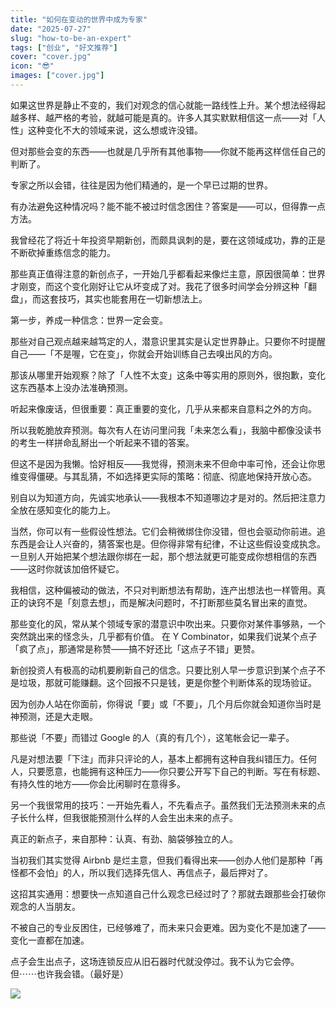 ```yaml
---
title: "如何在变动的世界中成为专家"
date: "2025-07-27"
slug: "how-to-be-an-expert"
tags: ["创业", "好文推荐"]
cover: "cover.jpg"
icon: "😎"
images: ["cover.jpg"]
---
```

如果这世界是静止不变的，我们对观念的信心就能一路线性上升。某个想法经得起越多样、越严格的考验，就越可能是真的。许多人其实默默相信这一点——对「人性」这种变化不大的领域来说，这么想或许没错。



但对那些会变的东西——也就是几乎所有其他事物——你就不能再这样信任自己的判断了。



专家之所以会错，往往是因为他们精通的，是一个早已过期的世界。



有办法避免这种情况吗？能不能不被过时信念困住？答案是——可以，但得靠一点方法。



我曾经花了将近十年投资早期新创，而颇具讽刺的是，要在这领域成功，靠的正是不断砍掉重练信念的能力。



那些真正值得注意的新创点子，一开始几乎都看起来像烂主意，原因很简单：世界才刚变，而这个变化刚好让它从坏变成了对。我花了很多时间学会分辨这种「翻盘」，而这套技巧，其实也能套用在一切新想法上。



第一步，养成一种信念：世界一定会变。



那些对自己观点越来越笃定的人，潜意识里其实是认定世界静止。只要你不时提醒自己——「不是喔，它在变」，你就会开始训练自己去嗅出风的方向。



那该从哪里开始观察？除了「人性不太变」这条中等实用的原则外，很抱歉，变化这东西基本上没办法准确预测。



听起来像废话，但很重要：真正重要的变化，几乎从来都来自意料之外的方向。



所以我乾脆放弃预测。每次有人在访问里问我「未来怎么看」，我脑中都像没读书的考生一样拼命乱掰出一个听起来不错的答案。



但这不是因为我懒。恰好相反——我觉得，预测未来不但命中率可怜，还会让你思维变得僵硬。与其乱猜，不如选择更实际的策略：彻底、彻底地保持开放心态。



别自以为知道方向，先诚实地承认——我根本不知道哪边才是对的。然后把注意力全放在感知变化的能力上。



当然，你可以有一些假设性想法。它们会稍微绑住你没错，但也会驱动你前进。追东西是会让人兴奋的，猜答案也是。但你得非常有纪律，不让这些假设变成执念。
一旦别人开始把某个想法跟你绑在一起，那个想法就更可能变成你想相信的东西——这时你就该加倍怀疑它。



我相信，这种偏被动的做法，不只对判断想法有帮助，连产出想法也一样管用。真正的诀窍不是「刻意去想」，而是解决问题时，不打断那些莫名冒出来的直觉。



那些变化的风，常从某个领域专家的潜意识中吹出来。只要你对某件事够熟，一个突然跳出来的怪念头，几乎都有价值。
在 Y Combinator，如果我们说某个点子「疯了点」，那通常是称赞——搞不好还比「这点子不错」更赞。



新创投资人有极高的动机要刷新自己的信念。只要比别人早一步意识到某个点子不是垃圾，那就可能赚翻。这个回报不只是钱，更是你整个判断体系的现场验证。



因为创办人站在你面前，你得说「要」或「不要」，几个月后你就会知道你当时是神预测，还是大走眼。



那些说「不要」而错过 Google 的人（真的有几个），这笔帐会记一辈子。



凡是对想法要「下注」而非只评论的人，基本上都拥有这种自我纠错压力。任何人，只要愿意，也能拥有这种压力——你只要公开写下自己的判断。写在有标题、有持久性的地方——你会比闲聊时在意得多。



另一个我很常用的技巧：一开始先看人，不先看点子。虽然我们无法预测未来的点子长什么样，但我很能预测什么样的人会生出未来的点子。



真正的新点子，来自那种：认真、有劲、脑袋够独立的人。



当初我们其实觉得 Airbnb 是烂主意，但我们看得出来——创办人他们是那种「再怪都不会怕」的人，所以我们选择先信人、再信点子，最后押对了。



这招其实通用：想要快一点知道自己什么观念已经过时了？那就去跟那些会打破你观念的人当朋友。



不被自己的专业反困住，已经够难了，而未来只会更难。因为变化不是加速了——变化一直都在加速。



点子会生出点子，这场连锁反应从旧石器时代就没停过。我不认为它会停。
但⋯⋯也许我会错。（最好是）




![](https://prod-files-secure.s3.us-west-2.amazonaws.com/112d0858-5090-4d34-a606-b75eb8d65fd2/46476355-9cf3-4e99-9b7a-3531bc426380/1000202064.png?X-Amz-Algorithm=AWS4-HMAC-SHA256&X-Amz-Content-Sha256=UNSIGNED-PAYLOAD&X-Amz-Credential=ASIAZI2LB466R3RX2PAQ%2F20250904%2Fus-west-2%2Fs3%2Faws4_request&X-Amz-Date=20250904T051217Z&X-Amz-Expires=3600&X-Amz-Security-Token=IQoJb3JpZ2luX2VjEO3%2F%2F%2F%2F%2F%2F%2F%2F%2F%2FwEaCXVzLXdlc3QtMiJHMEUCIQClVx%2B3lUVGu2GRB00ySkGBTzhQQ6XuYYGM5E01WOtoWQIgcL4VLeLQO%2BX44%2BA55r8aRPJa%2FVk59BA2GhNOHA4uOtsq%2FwMIVhAAGgw2Mzc0MjMxODM4MDUiDDb4tuYoN%2B5hHSUEgyrcA8pIrJ9IVLWk4jo12ONi%2FGiJ6q2EtSL%2BuO%2Fp8DbOCD3jCJi5DZvgJu0zH7nMzlnLzpcW%2BR5K3wyuy90pS9HM3luKE1AgUFNkGXeII37VVi4QgMNlz1zt6KC6Xxhjzho90GRuJ9U%2FSIUhCp6GE8VCXPJceJ6fUGoGO60NS2IenCEHQ9tEyNSJHxFDU0SDTLnZzRBZ0jn2vI1uP8uCHbnhahCS2EbmZ%2BKQPzj0a5yKUpbbApmyJdkRrgYwsGjDAzmfvvTP5yrmg7p9Tns4Zn1xSzhMZ29kGxJpq711Y9kWr0I9KzluH36LH0CAstmeere54Exm19rvdo3Hj8u2%2BgwJZr34LF8nw6CF1YUumnccoc8Lv8tMsCCdE8hrrlU%2BcKWEfRQ%2BtosyJ5Do4CiKnI%2FZeDQpN9wisSG%2F0ODVm%2FQ7iWppTeNSrmIPR%2BQPHEBdKADRmAIfypxIxFNEQez4MJM8LcBcXTIU%2BdLn5EEJEaSearSJA84ymyluxbwNjzdIvcq0UYOPrYfhm1U%2BWAyZImfpTqE26ZiOdNn%2BLmjK%2BQN3kgROJlU7dbgt6Qx8zUt4y8Q1mYcipWaWIO%2F2auffjwxGEuUwX2wSJrwIqdXZZEocsAdJ02WHJb17hiPJSUj2MKqw5MUGOqUBc4am3EzZwOhVePoyeA1t76RcNZ982yTJt3vH6c3hqv7z8kZcCE02Li6UbXthLkE2Z9765kPUTR%2Baj8ZWwIe8iinBNEE%2B%2Fn3R7sLIgQc1CM1%2BcnGenwknUX47a4ih%2B4pFuBEit5yKR%2FNHybL29c986NDuwRahs2QV%2B9cZLCZSoKaFKRJeRuFs2AMlrYsZEyIt2FOfS4wMxotvuSL33pl0UkDJ%2Bnkc&X-Amz-Signature=919b48735a631621ff54292fc44ed21e7d9d023f23806a1e3cd1ecfc340e96af&X-Amz-SignedHeaders=host&x-amz-checksum-mode=ENABLED&x-id=GetObject)

